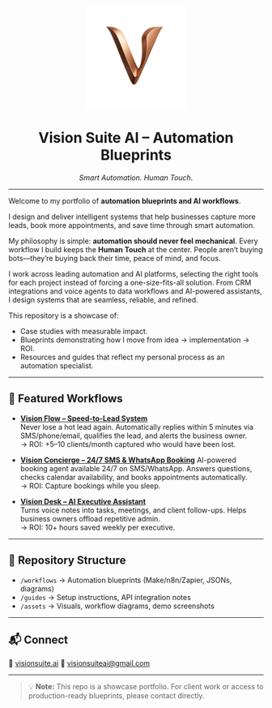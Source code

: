 <p align="center">
  <img src="assets/simple-logo.png" alt="Vision Suite AI Logo" width="200"/>
</p>

<h1 align="center">Vision Suite AI – Automation Blueprints</h1>
<p align="center"><em>Smart Automation. Human Touch.</em></p>

---
Welcome to my portfolio of **automation blueprints and AI workflows**.  

I design and deliver intelligent systems that help businesses capture more leads, book more appointments, and save time through smart automation.  

My philosophy is simple: **automation should never feel mechanical**. Every workflow I build keeps the **Human Touch** at the center. People aren’t buying bots—they’re buying back their time, peace of mind, and focus.  

I work across leading automation and AI platforms, selecting the right tools for each project instead of forcing a one-size-fits-all solution. From CRM integrations and voice agents to data workflows and AI-powered assistants, I design systems that are seamless, reliable, and refined.  

This repository is a showcase of:  
- Case studies with measurable impact.  
- Blueprints demonstrating how I move from idea → implementation → ROI.  
- Resources and guides that reflect my personal process as an automation specialist.  

---

## 🌟 Featured Workflows  

- **[Vision Flow – Speed-to-Lead System](workflows/VisionFlow.md)**    
  Never lose a hot lead again. Automatically replies within 5 minutes via SMS/phone/email, qualifies the lead, and alerts the business owner.  
  → ROI: +5–10 clients/month captured who would have been lost.  

- **[Vision Concierge – 24/7 SMS & WhatsApp Booking](workflows/VisionConcierge.md)** 
  AI-powered booking agent available 24/7 on SMS/WhatsApp. Answers questions, checks calendar availability, and books appointments automatically.  
  → ROI: Capture bookings while you sleep.  

- **[Vision Desk – AI Executive Assistant](workflows/VisionDesk.md)**  
  Turns voice notes into tasks, meetings, and client follow-ups. Helps business owners offload repetitive admin.  
  → ROI: 10+ hours saved weekly per executive.  

---

## 📂 Repository Structure  

- `/workflows` → Automation blueprints (Make/n8n/Zapier, JSONs, diagrams)  
- `/guides` → Setup instructions, API integration notes 
- `/assets` → Visuals, workflow diagrams, demo screenshots  

---

## 📬 Connect  

🔗 [visionsuite.ai](https://visionsuite.ai)
📧 visionsuiteai@gmail.com  

---

> 💡 **Note:** This repo is a showcase portfolio. For client work or access to production-ready blueprints, please contact directly.
